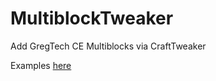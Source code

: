 # MultiblockTweaker
Add GregTech CE Multiblocks via CraftTweaker

Examples [here](https://gist.github.com/eutropius225/27082925cb6c84bb9732e599af5fa584)
